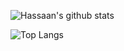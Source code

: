 ![Hassaan's github stats](https://github-readme-stats.vercel.app/api?username=hhsadiq&count_private=true&show_icons=true)

![Top Langs](https://github-readme-stats.vercel.app/api/top-langs/?username=hhsadiq&layout=compact&count_private=true&show_icons=true)


<!--
**hhsadiq/hhsadiq** is a ✨ _special_ ✨ repository because its `README.md` (this file) appears on your GitHub profile.

Here are some ideas to get you started:

- 🔭 I’m currently working on ...
- 🌱 I’m currently learning ...
- 👯 I’m looking to collaborate on ...
- 🤔 I’m looking for help with ...
- 💬 Ask me about ...
- 📫 How to reach me: ...
- 😄 Pronouns: ...
- ⚡ Fun fact: ...
-->
